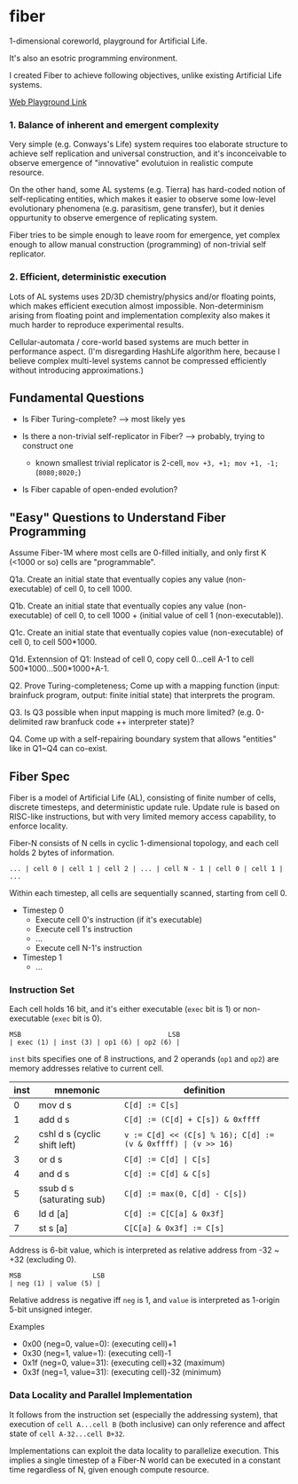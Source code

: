 # fiber
1-dimensional coreworld, playground for Artificial Life.

It's also an esotric programming environment.

I created Fiber to achieve following objectives, unlike existing Artificial Life systems.

[Web Playground Link](https://xanxys.github.io/fiber/web/index.html)

### 1. Balance of inherent and emergent complexity
Very simple (e.g. Conways's Life) system requires too elaborate structure to achieve self replication and universal construction,
and it's inconceivable to observe emergence of "innovative" evolutuion in realistic compute resource.

On the other hand, some AL systems (e.g. Tierra) has hard-coded notion of self-replicating entities, which makes it easier to observe
some low-level evolutionary phenomena (e.g. parasitism, gene transfer), but it denies oppurtunity to observe emergence of
replicating system.

Fiber tries to be simple enough to leave room for emergence, yet complex enough to allow manual construction (programming)
of non-trivial self replicator.

### 2. Efficient, deterministic execution
Lots of AL systems uses 2D/3D chemistry/physics and/or floating points, which makes efficient execution almost impossible.
Non-determinism arising from floating point and implementation complexity also makes it much harder to reproduce experimental results.

Cellular-automata / core-world based systems are much better in performance aspect.
(I'm disregarding HashLife algorithm here, because I believe complex multi-level systems cannot be compressed efficiently without
introducing approximations.)


## Fundamental Questions

* Is Fiber Turing-complete?
--> most likely yes

* Is there a non-trivial self-replicator in Fiber? --> probably, trying to construct one
  * known smallest trivial replicator is 2-cell, `mov +3, +1; mov +1, -1;` (`8080;8020;`)

* Is Fiber capable of open-ended evolution?

## "Easy" Questions to Understand Fiber Programming
Assume Fiber-1M where most cells are 0-filled initially, and only first K (<1000 or so) cells are "programmable".

Q1a. Create an initial state that eventually copies any value (non-executable) of cell 0, to cell 1000.

Q1b. Create an initial state that eventually copies any value (non-executable) of cell 0, to cell 1000 + (initial value of cell 1 (non-executable)).

Q1c. Create an initial state that eventually copies value (non-executable) of cell 0, to cell 500*1000.

Q1d. Extennsion of Q1: Instead of cell 0, copy cell 0...cell A-1 to cell 500\*1000...500\*1000+A-1.

Q2. Prove Turing-completeness; Come up with a mapping function (input: brainfuck program, output: finite initial state) that interprets the program.

Q3. Is Q3 possible when input mapping is much more limited? (e.g. 0-delimited raw branfuck code ++ interpreter state)?

Q4. Come up with a self-repairing boundary system that allows "entities" like in Q1~Q4 can co-exist.


## Fiber Spec

Fiber is a model of Artificial Life (AL), consisting of finite number of cells, discrete timesteps, and deterministic update rule.
Update rule is based on RISC-like instructions, but with very limited memory access capability, to enforce locality.

Fiber-N consists of N cells in cyclic 1-dimensional topology, and each cell holds 2 bytes of information.

```
... | cell 0 | cell 1 | cell 2 | ... | cell N - 1 | cell 0 | cell 1 | ...
```

Within each timestep, all cells are sequentially scanned, starting from cell 0.

* Timestep 0
  * Execute cell 0's instruction (if it's executable)
  * Execute cell 1's instruction
  * ...
  * Execute cell N-1's instruction
* Timestep 1
  * ...

### Instruction Set
Each cell holds 16 bit, and it's either executable (`exec` bit is 1) or non-executable (`exec` bit is 0).
```
MSB                                     LSB
| exec (1) | inst (3) | op1 (6) | op2 (6) |
```
`inst` bits specifies one of 8 instructions, and 2 operands (`op1` and `op2`) are memory addresses relative to current cell.

| inst | mnemonic | definition |
----|----|----
| 0 | mov d s | `C[d] := C[s]` |
| 1 | add d s | `C[d] := (C[d] + C[s]) & 0xffff` |
| 2 | cshl d s (cyclic shift left)| `v := C[d] << (C[s] % 16); C[d] := (v & 0xffff) \| (v >> 16)` |
| 3 | or d s | `C[d] := C[d] \| C[s]` |
| 4 | and d s | `C[d] := C[d] & C[s]` |
| 5 | ssub d s (saturating sub) | `C[d] := max(0, C[d] - C[s])` |
| 6 | ld d \[a\] | `C[d] := C[C[a] & 0x3f]` |
| 7 | st s \[a\] | `C[C[a] & 0x3f] := C[s]`|

Address is 6-bit value, which is interpreted as relative address from -32 ~ +32 (excluding 0).
```
MSB                  LSB
| neg (1) | value (5) |
```

Relative address is negative iff `neg` is 1, and `value` is interpreted as 1-origin 5-bit unsigned integer.

Examples
* 0x00 (neg=0, value=0): (executing cell)+1
* 0x30 (neg=1, value=1): (executing cell)-1
* 0x1f (neg=0, value=31): (executing cell)+32 (maximum)
* 0x3f (neg=1, value=31): (executing cell)-32 (minimum)


### Data Locality and Parallel Implementation
It follows from the instruction set (especially the addressing system), that execution of `cell A...cell B` (both inclusive)
can only reference and affect state of `cell A-32...cell B+32`.

Implementations can exploit the data locality to parallelize execution.
This implies a single timestep of a Fiber-N world can be executed in a constant time regardless of N, given enough compute resource.

###
